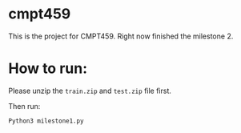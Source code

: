 # cmpt459
This is the project for CMPT459. Right now finished the milestone 2.

# How to run:

Please unzip the `train.zip` and `test.zip` file first.

Then run:

`Python3 milestone1.py`
